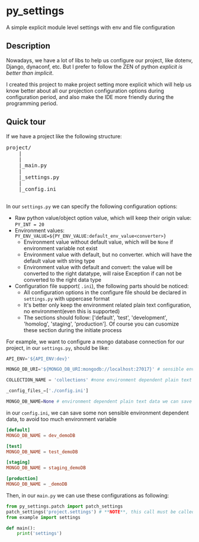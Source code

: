 # py_settings
A simple explicit module level settings with env and file configuration

## Description
 Nowadays, we have a lot of libs to help us configure our project, like dotenv, Django, dynaconf, etc. 
 But I prefer to follow the ZEN of python *explicit is better than implicit*. 

 I created this project to make project setting more explicit which will help us know better about all
 our projection configuration options during configuration period, and also make the IDE more friendly
 during the programming period. 

## Quick tour

If we have a project like the following structure:

<pre>
project/
    |
    |
    |_main.py
    |
    |_settings.py
    |
    |_config.ini

</pre>

In our `settings.py` we can specify the following configuration options:

- Raw python value/object option value, which will keep their origin value: `PY_INT = 20`
- Environment values: `PY_ENV_VALUE=${PY_ENV_VALUE:default_env_value<converter>}`
    - Environment value without default value, which will be `None` if environment variable not exist
    - Environment value with default, but no converter. which will have the default value with string type
    - Environment value with default and convert: the value will be converted to the right datatype, will raise Exception if can not be converted to the right data type
- Configuration file support( `.ini`), the following parts should be noticed:
    - All configuration options in the configure file should be declared in `settings.py` with uppercase format
    - It's better only keep the environment related plain text configuration, no environment(even this is supported)
    - The sections should follow: ['default', 'test', 'development', 'homolog', 'staging', 'production']. Of course you can cusomize these section during the initiate process

 For example, we want to configure a mongo database connection for our project, in our `settings.py`, should be like:
 
 ```python
API_ENV='${API_ENV:dev}'

MONGO_DB_URI='${MONGO_DB_URI:mongodb://localhost:27017}' # sensible environment dependent data 

COLLECTION_NAME = 'collections' #none environment dependent plain text data 

_config_files_=['./config.ini']

MONGO_DB_NAME=None # environment dependent plain text data we can save in config.ini(reduce environment variable count)  

```

in our `config.ini`, we can save some non sensible environment dependent data, to avoid too much environment variable
```toml
[default]
MONGO_DB_NAME = dev_demoDB

[test]
MONGO_DB_NAME = test_demoDB

[staging]
MONGO_DB_NAME = staging_demoDB

[production]
MONGO_DB_NAME = _demoDB

```

Then, in our `main.py` we can use these configurations as following:

```python
from py_settings.patch import patch_settings
patch_settings('project.settings') # **NOTE**, this call must be called before import the real setting module
from example import settings

def main():
    print('settings')
    


```




